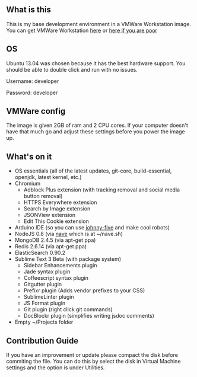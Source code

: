 ## What is this

This is my base development environment in a VMWare Workstation image. You can get VMWare Workstation [here](https://www.vmware.com/products/workstation/) or [here if you are poor](http://thepiratebay.sx/torrent/8234229/VMware.Workstation.v9.0.2.1031769.Incl.Keymaker-ZWT)

## OS

Ubuntu 13.04 was chosen because it has the best hardware support. You should be able to double click and run with no issues.

Username: developer

Password: developer

## VMWare config

The image is given 2GB of ram and 2 CPU cores. If your computer doesn't have that much go and adjust these settings before you power the image up.

## What's on it

- OS essentials (all of the latest updates, git-core, build-essential, openjdk, latest kernel, etc.)
- Chromium
  - Adblock Plus extension (with tracking removal and social media button removal)
  - HTTPS Everywhere extension
  - Search by Image extension
  - JSONView extension
  - Edit This Cookie extension
- Arduino IDE (so you can use [johnny-five](https://github.com/rwldrn/johnny-five) and make cool robots)
- NodeJS 0.8 (via [nave](https://github.com/isaacs/nave) which is at ~/nave.sh)
- MongoDB 2.4.5 (via apt-get ppa)
- Redis 2.6.14 (via apt-get ppa)
- ElasticSearch 0.90.2
- Sublime Text 3 Beta (with package system)
  - Sidebar Enhancements plugin
  - Jade syntax plugin
  - Coffeescript syntax plugin
  - Gitgutter plugin
  - Prefixr plugin (Adds vendor prefixes to your CSS)
  - SublimeLinter plugin
  - JS Format plugin
  - Git plugin (right click git commands)
  - DocBlockr plugin (simplifies writing jsdoc comments)
- Empty ~/Projects folder

## Contribution Guide

If you have an improvement or update please compact the disk before commiting the file. You can do this by select the disk in Virtual Machine settings and the option is under Utilities.
